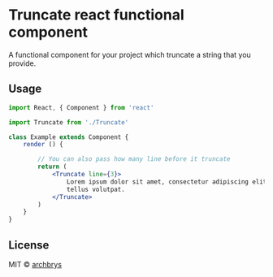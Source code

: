 # Truncate react functional component

A functional component for your project which truncate a string that you provide.

> 
## Usage

```jsx
import React, { Component } from 'react'

import Truncate from './Truncate'

class Example extends Component {
    render () {

        // You can also pass how many line before it truncate
        return (
            <Truncate line={3}>
                Lorem ipsum dolor sit amet, consectetur adipiscing elit. Etiam vitae euismod nulla sed consequat ante. Proin convallis, ex a maximus pellentesque, ante lectus convallis ante, egestas lacinia mauris augue sit amet nisi. Aliquam pellentesque, arcu eu efficitur elementum, nunc lacus accumsan justo, in egestas erat orci ut ante  proin quis maximus neque. Aliquam sed mollis velit. Mauris egestas semper viverra. Ut vel dapibus mauris. Pellentesque bibendum nunc consectetur velit malesuada, quis consectetur
                tellus volutpat.
            </Truncate>
        )
    }
}
```

## License
MIT © [archbrys](https://github.com/archbrys)
